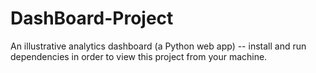 # DashBoard-Project
An illustrative analytics dashboard (a Python web app) -- install and run dependencies in order to view this project from your machine.

